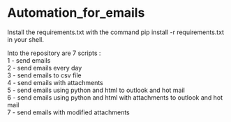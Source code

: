 # Automation_for_emails


Install the requirements.txt with the command pip install -r requirements.txt in your shell.

Into the repository are 7 scripts : <br>
1 - send emails <br>
2 - send emails every day <br>
3 - send emails to csv file <br>
4 - send emails with attachments <br>
5 - send emails using python and html to outlook and hot mail <br>
6 - send emails using python and html with attachments to outlook and hot mail <br>
7 - send emails with modified attachments <br>
